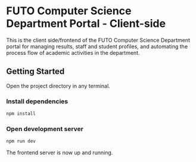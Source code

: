 # FUTO Computer Science Department Portal - Client-side

This is the client side/frontend of the FUTO Computer Science Department portal for managing results, staff and student profiles, and automating the process flow of academic activities in the department.

## Getting Started
Open the project directory in any terminal.

### Install dependencies

```sh
npm install
```

### Open development server

```sh
npm run dev
```

The frontend server is now up and running.